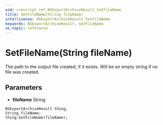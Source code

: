 ```yaml
---
uid: crmscript_ref_NSExportArchiveResult_SetFileName
title: SetFileName(String fileName)
intellisense: NSExportArchiveResult.SetFileName
keywords: NSExportArchiveResult, GetFileName
so.topic: reference
---
```


# SetFileName(String fileName)

The path to the output file created, if it exists. Will be an empty string if no file was created.

## Parameters

* **fileName** String

```crmscript
NSExportArchiveResult thing;
String fileName;
thing.SetFileName(fileName);
```

